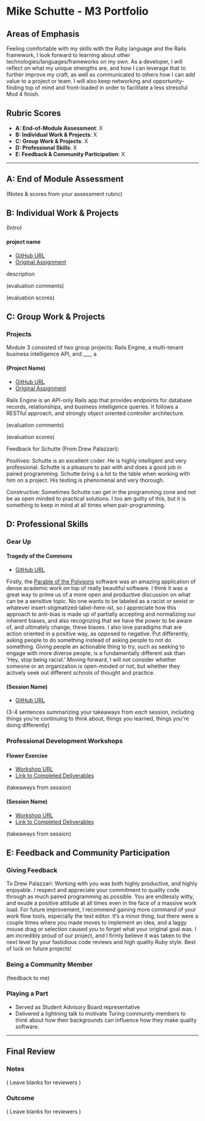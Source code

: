# Mike Schutte - M3 Portfolio

## Areas of Emphasis

Feeling comfortable with my skills with the Ruby language and the Rails framework, I look forward to learning about other technologies/languages/frameworks on my own.
As a developer, I will reflect on what my unique strengths are, and how I can leverage that to further improve my craft, as well as communicated to others how I can add value to a project or team.
I will also keep networking and opportunity-finding top of mind and front-loaded in order to facilitate a less stressful Mod 4 finish.

## Rubric Scores

* **A: End-of-Module Assessment**: X
* **B: Individual Work & Projects**: X
* **C: Group Work & Projects**: X
* **D: Professional Skills**: X
* **E: Feedback & Community Participation**: X

-----------------------

## A: End of Module Assessment

(Notes & scores from your assessment rubric)


## B: Individual Work & Projects

(Intro)

#### project name

* [GitHub URL]()
* [Original Assignment]()

description

(evaluation comments)

(evaluation scores)

## C: Group Work & Projects

### Projects

Module 3 consisted of two group projects: Rails Engine, a multi-tenant business intelligence API, and ___, a

#### (Project Name)

* [GitHub URL](https://github.com/tmikeschu/rails_engine)
* [Original Assignment](http://backend.turing.io/module3/projects/rails_engine)

Rails Engine is an API-only Rails app that provides endpoints for database records, relationships, and business intelligence queries. It follows a RESTful approach, and strongly object oriented controller architecture.

(evaluation comments)

(evaluation scores)

Feedback for Schutte (From Drew Palazzari):

Positives: Schutte is an excellent coder. He is highly intelligent and very professional. Schutte is a pleasure to pair with and does a good job  in paired programming. Schutte bring s a lot to the table when working with him on a project. His testing is phenomenal and very thorough.

Constructive: Sometimes Schutte can get in the programming zone and not be as open minded to practical solutions. I too am guilty of this, but it is something to keep in mind at all times when pair-programming.

## D: Professional Skills

### Gear Up
#### Tragedy of the Commons

* [GitHub URL](https://github.com/turingschool/gear-up/blob/master/tragedy_of_the_commons.markdown)

Firstly, the [Parable of the Polygons](http://ncase.me/polygons/) software was an amazing application of dense academic work on top of really beautiful software.
I think it was a great way to prime us of a more open and productive discussion on what can be a sensitive topic. No one wants to be labeled
as a racist or sexist or whatever insert-stigmatized-label-here-ist, so I appreciate how this approach to anti-bias is made up of partially
accepting and normalizing our inherent biases, and also recognizing that we have the power to be aware of, and ultimately change, these biases.
I also love paradigms that are action oriented in a positive way, as opposed to negative. Put differently, asking people to do something instead of asking people to not do something.
Giving people an actionable thing to try, such as seeking to engage with more diverse people, is a fundamentally different ask than
'Hey, stop being racist.' Moving forward, I will not consider whether someone or an organization is open-minded or not, but whether they actively seek out different schools of thought and practice.

#### (Session Name)

* [GitHub URL]()

(3-4 sentences summarizing your takeaways from _each_ session, including things you're continuing to think about, things you learned, things you're doing differently)


### Professional Development Workshops
#### Flower Exercise

* [Workshop URL](https://github.com/turingschool/professional_skills/blob/master/module_three/flower_exercise.md)
* [Link to Completed Deliverables](https://gist.github.com/tmikeschu/7dcbf48eba017d686c5b3bf2d3e26f1c)

(takeaways from session)

#### (Session Name)

* [Workshop URL]()
* [Link to Completed Deliverables]()

(takeaways from session)

## E: Feedback and Community Participation

### Giving Feedback

To Drew Palazzari: Working with you was both highly productive, and highly enjoyable. I respect and appreciate your commitment to quality code through as much paired programming as possible. You are endlessly witty, and exude a positive attitude at all times even in the face of a massive work load.
For future improvement, I recommend gaining more command of your work flow tools, especially the text editor. It’s a minor thing, but there were a couple times where you made moves to implement an idea, and a laggy mouse drag or selection caused you to forget what your original goal was.
I am incredibly proud of our project, and I firmly believe it was taken to the next level by your fastidious code reviews and high quality Ruby style. Best of luck on future projects!

### Being a Community Member

(feedback to me)

### Playing a Part

* Served as Student Advisory Board representative
* Delivered a lightning talk to motivate Turing community members to think about how their backgrounds can influence how they make quality software.

------------------

## Final Review

### Notes

( Leave blanks for reviewers )

### Outcome

( Leave blanks for reviewers )
